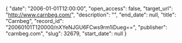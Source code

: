 {
  "date": "2006-01-01T12:00:00", 
  "open_access": false, 
  "target_url": "http://www.carnbeg.com/", 
  "description": "", 
  "end_date": null, 
  "title": "Carnbeg", 
  "record_id": "20060101T120000/nXYeNJGU6FCws9rm1iDueg==", 
  "publisher": "carnbeg.com", 
  "slug": 32679, 
  "start_date": null
}

